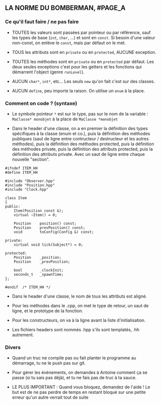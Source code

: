 ## LA NORME DU BOMBERMAN, #PAGE_A



### Ce qu'il faut faire / ne pas faire

- TOUTES les valeurs sont passées par pointeur ou par référence, sauf les types de base (`int`, `char`, ...) et sont en `const`.
  Si besoin d'une valeur non-const, on enlève le `const`, mais par défaut on le met.

- TOUS les attributs sont en `private` ou en `protected`, AUCUNE exception.

- TOUTES les méthodes sont en `private` ou en `protected` par défaut. Les deux seules exceptions c'est pour les getters et
  les fonctions qui démarrent l'object (genre `runLevel`).

- AUCUN `char*`, `int*`, etc... Les seuls `new` qu'on fait c'est sur des classes.

- AUCUN `define`, peu importe la raison. On utilise un `enum` à la place.


### Comment on code ? (syntaxe)

- Le symbole pointeur `*` est sur le type, pas sur le nom de la variable : `MaClasse* monobjet` à la place de `MaClasse *monobjet`

- Dans le header d'une classe, on a en premier la définition des types spécifiques à la classe (enum et co.),
  puis la définition des méthodes publiques (saut de ligne entre contructeur / destructeur et les autres méthodes),
  puis la définition des méthodes protected,
  puis la définition des méthodes private,
  puis la définition des attributs protected,
  puis la définition des attributs private.
  Avec un saut de ligne entre chaque nouvelle "section".

```
#ifndef ITEM_HH
#define	ITEM_HH

#include "Observer.hpp"
#include "Position.hpp"
#include "Clock.hpp"

class Item
{
public:
	Item(Position const &);
	virtual ~Item() = 0;

	Position	position() const;
	Position	prevPosition() const;
	void		toConfig(Config &) const;

private:
	virtual void tick(Subject*) = 0;

protected:
	Position    _position;
	Position    _prevPosition;

	bool        _clockInit;
	seconds_t   _spawnTime;
};

#endif	/* ITEM_HH */
```

- Dans le header d'une classe, le nom de tous les attributs est aligné.

- Pour les méthodes dans le .cpp, on met le type de retour, un saut de ligne, et le prototype de la fonction.

- Pour les constructeurs, on va à la ligne avant la liste d'initialisation.

- Les fichiers headers sont nommés .hpp s'ils sont templatés, .hh autrement.


### Divers

- Quand un truc ne compile pas ou fait planter le programme au démarrage, tu ne le push pas sur git.

- Pour gérer les évènements, on demandes à Antoine comment ça se passe (si tu sais pas déjà), et tu ne fais pas de truc à ta sauce.

- LE PLUS IMPORTANT : Quand vous bloquez, demandez de l'aide ! Le but est de ne pas perdre de temps en restant bloqué sur une petite erreur qu'un autre verrait tout de suite

